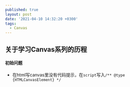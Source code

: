 ```yaml
---
published: true
layout: post
date: '2021-04-10 14:32:20 +0300'
tags:
  - Canvas
---
```

## 关于学习Canvas系列的历程


#### 初始问题

- 在html写canvas里没有代码提示，在`script`写入`/** @type {HTMLCanvasElement} */ `
